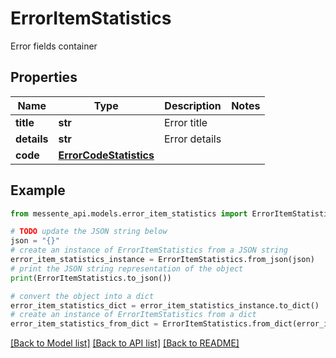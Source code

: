 # ErrorItemStatistics

Error fields container

## Properties

Name | Type | Description | Notes
------------ | ------------- | ------------- | -------------
**title** | **str** | Error title | 
**details** | **str** | Error details | 
**code** | [**ErrorCodeStatistics**](ErrorCodeStatistics.md) |  | 

## Example

```python
from messente_api.models.error_item_statistics import ErrorItemStatistics

# TODO update the JSON string below
json = "{}"
# create an instance of ErrorItemStatistics from a JSON string
error_item_statistics_instance = ErrorItemStatistics.from_json(json)
# print the JSON string representation of the object
print(ErrorItemStatistics.to_json())

# convert the object into a dict
error_item_statistics_dict = error_item_statistics_instance.to_dict()
# create an instance of ErrorItemStatistics from a dict
error_item_statistics_from_dict = ErrorItemStatistics.from_dict(error_item_statistics_dict)
```
[[Back to Model list]](../README.md#documentation-for-models) [[Back to API list]](../README.md#documentation-for-api-endpoints) [[Back to README]](../README.md)


